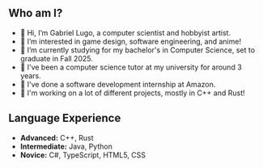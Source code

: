 ## Who am I?
- 👋 Hi, I’m Gabriel Lugo, a computer scientist and hobbyist artist.
- 👀 I’m interested in game design, software engineering, and anime!
- 🌱 I’m currently studying for my bachelor's in Computer Science, set to graduate in Fall 2025.
- 🏫 I've been a computer science tutor at my university for around 3 years.
- 📖 I've done a software development internship at Amazon.
- 🚀 I'm working on a lot of different projects, mostly in C++ and Rust!

## Language Experience
- **Advanced:** C++, Rust 
- **Intermediate:** Java, Python
- **Novice:** C#, TypeScript, HTML5, CSS
<!---- 💞️ I’m looking to collaborate on ...
- 📫 How to reach me: g.alexander.maldonado@gmail.com--->

<!---
GTLugo/GTLugo is a ✨ special ✨ repository because its `README.md` (this file) appears on your GitHub profile.
You can click the Preview link to take a look at your changes.
--->
